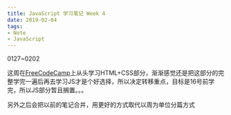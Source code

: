 ```yaml
---
title: JavaScript 学习笔记 Week 4
date: 2019-02-04
tags: 
- Note
- JavaScript
---
```


0127~0202

这周在<a href = https://www.freecodecamp.org/>FreeCodeCamp</a>上从头学习HTML+CSS部分，渐渐感觉还是把这部分的完整学完一遍后再去学习JS才是个好选择，所以决定转移重点，目标是16号前学完，所以JS部分暂且搁置。。。

另外之后会把以前的笔记合并，用更好的方式取代以周为单位分篇方式